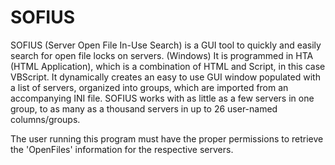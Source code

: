 # SOFIUS
SOFIUS (Server Open File In-Use Search) is a GUI tool to quickly and easily search for open file locks on servers. (Windows)
It is programmed in HTA (HTML Application), which is a combination of HTML and Script, in this case VBScript.
It dynamically creates an easy to use GUI window populated with a list of servers, organized into groups, which are imported from an accompanying INI file.
SOFIUS works with as little as a few servers in one group, to as many as a thousand servers in up to 26 user-named columns/groups.

The user running this program must have the proper permissions to retrieve the 'OpenFiles' information for the respective servers.
